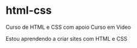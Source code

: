 # html-css
 Curso de HTML e CSS com apoio Curso em Video

Estou aprendendo a criar sites com HTML e CSS